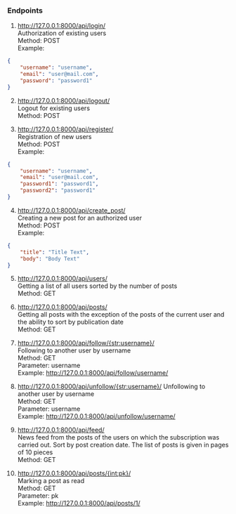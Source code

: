 
### Endpoints

1. http://127.0.0.1:8000/api/login/  
Authorization of existing users  
Method: POST  
Example:
```json
{
    "username": "username",
    "email": "user@mail.com",
    "password": "password1"
}
```

2. http://127.0.0.1:8000/api/logout/  
Logout for existing users  
Method: POST  

3. http://127.0.0.1:8000/api/register/  
Registration of new users  
Method: POST  
Example:  
```json
{
    "username": "username",
    "email": "user@mail.com",
    "password1": "password1",
    "password2": "password1"
}
```

4. http://127.0.0.1:8000/api/create_post/  
Creating a new post for an authorized user  
Method: POST  
Example:
```json
{
    "title": "Title Text",
    "body": "Body Text"
}
```

5. http://127.0.0.1:8000/api/users/  
Getting a list of all users sorted by the number of posts  
Method: GET  

6. http://127.0.0.1:8000/api/posts/  
Getting all posts with the exception of the posts of the current user and the ability to sort by publication date  
Method: GET

7. http://127.0.0.1:8000/api/follow/{str:username}/  
Following to another user by username  
Method: GET  
Parameter: username  
Example: http://127.0.0.1:8000/api/follow/username/

8. http://127.0.0.1:8000/api/unfollow/{str:username}/ 
Unfollowing to another user by username  
Method: GET  
Parameter: username  
Example: http://127.0.0.1:8000/api/unfollow/username/

9. http://127.0.0.1:8000/api/feed/  
News feed from the posts of the users on which the subscription was carried out. Sort by post creation date. The list of posts is given in pages of 10 pieces  
Method: GET

10. http://127.0.0.1:8000/api/posts/{int:pk}/  
Marking a post as read  
Method: GET  
Parameter: pk  
Example: http://127.0.0.1:8000/api/posts/1/

